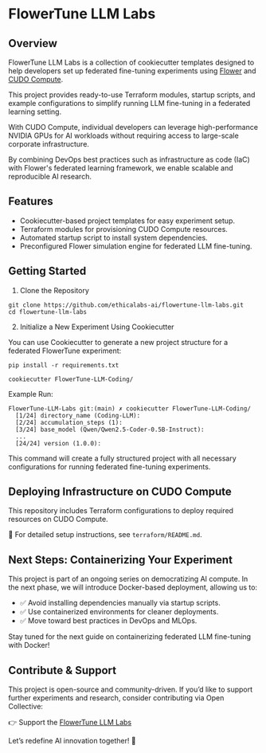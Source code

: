 # FlowerTune LLM Labs

## Overview

FlowerTune LLM Labs is a collection of cookiecutter templates designed to help developers set up federated fine-tuning experiments using [Flower](https://flower.ai/) and [CUDO Compute](https://www.cudocompute.com/?via=flowertune-llm).

This project provides ready-to-use Terraform modules, startup scripts, and example configurations to simplify running LLM fine-tuning in a federated learning setting.

With CUDO Compute, individual developers can leverage high-performance NVIDIA GPUs for AI workloads without requiring access to large-scale corporate infrastructure.

By combining DevOps best practices such as infrastructure as code (IaC) with Flower's federated learning framework, we enable scalable and reproducible AI research.

## Features

- Cookiecutter-based project templates for easy experiment setup.
- Terraform modules for provisioning CUDO Compute resources.
- Automated startup script to install system dependencies.
- Preconfigured Flower simulation engine for federated LLM fine-tuning.

## Getting Started

1. Clone the Repository

```
git clone https://github.com/ethicalabs-ai/flowertune-llm-labs.git
cd flowertune-llm-labs
```

2. Initialize a New Experiment Using Cookiecutter

You can use Cookiecutter to generate a new project structure for a federated FlowerTune experiment:

```
pip install -r requirements.txt

cookiecutter FlowerTune-LLM-Coding/
```

Example Run:

```
FlowerTune-LLM-Labs git:(main) ✗ cookiecutter FlowerTune-LLM-Coding/
  [1/24] directory_name (Coding-LLM):
  [2/24] accumulation_steps (1):
  [3/24] base_model (Qwen/Qwen2.5-Coder-0.5B-Instruct):
  ...
  [24/24] version (1.0.0):
```

This command will create a fully structured project with all necessary configurations for running federated fine-tuning experiments.

## Deploying Infrastructure on CUDO Compute

This repository includes Terraform configurations to deploy required resources on CUDO Compute.

📌 For detailed setup instructions, see `terraform/README.md`.


## Next Steps: Containerizing Your Experiment

This project is part of an ongoing series on democratizing AI compute. In the next phase, we will introduce Docker-based deployment, allowing us to:

- ✅ Avoid installing dependencies manually via startup scripts.
- ✅ Use containerized environments for cleaner deployments.
- ✅ Move toward best practices in DevOps and MLOps.

Stay tuned for the next guide on containerizing federated LLM fine-tuning with Docker!

## Contribute & Support

This project is open-source and community-driven. If you’d like to support further experiments and research, consider contributing via Open Collective:

👉 Support the [FlowerTune LLM Labs](https://opencollective.com/ethicalabs-ai/projects/flowertune-llm-lab)

Let’s redefine AI innovation together! 🚀
